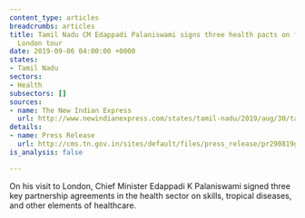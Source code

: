 ```yaml
---
content_type: articles
breadcrumbs: articles
title: Tamil Nadu CM Edappadi Palaniswami signs three health pacts on first day of
  London tour
date: 2019-09-06 04:00:00 +0000
states:
- Tamil Nadu
sectors:
- Health
subsectors: []
sources:
- name: The New Indian Express
  url: http://www.newindianexpress.com/states/tamil-nadu/2019/aug/30/tamil-nadu-cm-edappadi-palaniswami-signs-three-health-pacts-on-first-day-of-london-tour-2026263.html
details:
- name: Press Release
  url: http://cms.tn.gov.in/sites/default/files/press_release/pr290819g.jpg
is_analysis: false

---
```

On his visit to London, Chief Minister Edappadi K Palaniswami signed three key partnership agreements in the health sector on skills, tropical diseases, and other elements of healthcare.